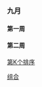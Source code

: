 ### 九月

#### 第一周

#### 第二周

[第K个排序](https://github.com/maycope/May-Nodes/blob/master/All-algorithm/Daily-Algorithm/nine-daily/second-Week/第K个排序.md)

[组合](https://github.com/maycope/May-Nodes/blob/master/All-algorithm/Daily-Algorithm/nine-daily/second-Week/组合.md)